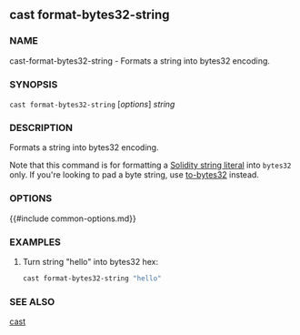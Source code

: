 ## cast format-bytes32-string

### NAME

cast-format-bytes32-string - Formats a string into bytes32 encoding.

### SYNOPSIS

``cast format-bytes32-string`` [*options*] *string*

### DESCRIPTION

Formats a string into bytes32 encoding.

Note that this command is for formatting a [Solidity string literal](https://docs.soliditylang.org/en/v0.8.16/types.html#string-literals-and-types) into `bytes32` only. If you're looking to pad a byte string, use [to-bytes32](./cast-to-bytes32.md) instead.

### OPTIONS

{{#include common-options.md}}

### EXAMPLES

1. Turn string "hello" into bytes32 hex:
    ```sh
    cast format-bytes32-string "hello"
    ```

### SEE ALSO

[cast](./cast.md)
